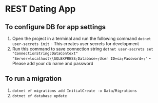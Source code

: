 # REST Dating App

## To configure DB for app settings
1. Open the project in a terminal and run the following command `dotnet user-secrets init` - This creates user secrets for development
2. Run this command to save connection string
`dotnet user-secrets set "ConnectionString:DataContext" "Server=localhost\\SQLEXPRESS;Database=;User ID=sa;Password=;"` - Please add your db name and password

## To run a migration
1. `dotnet ef migrations add InitialCreate -o Data/Migrations`
2. `dotnet ef database update`